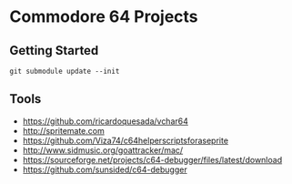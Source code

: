 # Commodore 64 Projects

## Getting Started

```
git submodule update --init
```


## Tools
* https://github.com/ricardoquesada/vchar64
* http://spritemate.com
* https://github.com/Viza74/c64helperscriptsforaseprite
* http://www.sidmusic.org/goattracker/mac/
* https://sourceforge.net/projects/c64-debugger/files/latest/download
* https://github.com/sunsided/c64-debugger
